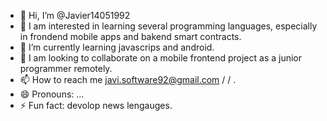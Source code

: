- 👋 Hi, I’m @Javier14051992
- 👀 I am interested in learning several programming languages, especially in frondend mobile apps and bakend smart contracts.
- 🌱 I’m currently learning javascrips and android.
- 💞️ I am looking to collaborate on a mobile frontend project as a junior programmer remotely.
- 📫 How to reach me javi.software92@gmail.com / / .
- 😄 Pronouns: ...
- ⚡ Fun fact: devolop news lengauges.

<!---
Javier14051992/Javier14051992 is a ✨ special ✨ repository because its `README.md` (this file) appears on your GitHub profile.
You can click the Preview link to take a look at your changes.
--->
